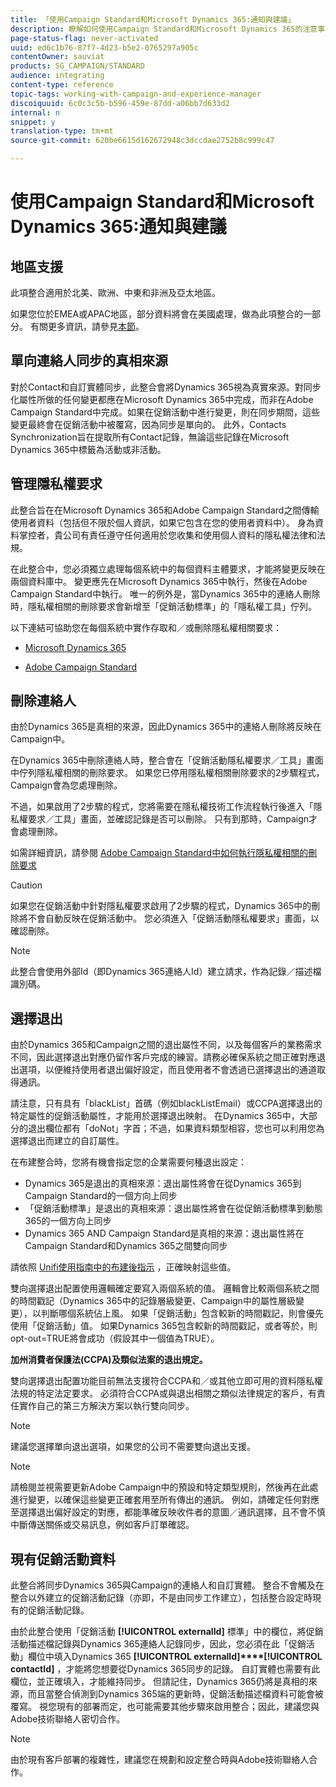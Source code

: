 ```yaml
---
title: 「使用Campaign Standard和Microsoft Dynamics 365:通知與建議」
description: 瞭解如何使用Campaign Standard和Microsoft Dynamics 365的注意事項和建議
page-status-flag: never-activated
uuid: ed6c1b76-87f7-4d23-b5e2-0765297a905c
contentOwner: sauviat
products: SG_CAMPAIGN/STANDARD
audience: integrating
content-type: reference
topic-tags: working-with-campaign-and-experience-manager
discoiquuid: 6c0c3c5b-b596-459e-87dd-a06bb7d633d2
internal: n
snippet: y
translation-type: tm+mt
source-git-commit: 620be6615d162672948c3dccdae2752b8c999c47

---
```



# 使用Campaign Standard和Microsoft Dynamics 365:通知與建議

## 地區支援

此項整合適用於北美、歐洲、中東和非洲及亞太地區。

如果您位於EMEA或APAC地區，部分資料將會在美國處理，做為此項整合的一部分。 有關更多資訊，請參見[本節](../../reporting/using/about-dynamic-reports.md#dynamic-reporting-usage-agreement)。

## 單向連絡人同步的真相來源

對於Contact和自訂實體同步，此整合會將Dynamics 365視為真實來源。對同步化屬性所做的任何變更都應在Microsoft Dynamics 365中完成，而非在Adobe Campaign Standard中完成。如果在促銷活動中進行變更，則在同步期間，這些變更最終會在促銷活動中被覆寫，因為同步是單向的。  此外，Contacts Synchronization旨在提取所有Contact記錄，無論這些記錄在Microsoft Dynamics 365中標籤為活動或非活動。

## 管理隱私權要求

此整合旨在在Microsoft Dynamics 365和Adobe Campaign Standard之間傳輸使用者資料（包括但不限於個人資訊，如果它包含在您的使用者資料中）。  身為資料掌控者，貴公司有責任遵守任何適用於您收集和使用個人資料的隱私權法律和法規。

在此整合中，您必須獨立處理每個系統中的每個資料主體要求，才能將變更反映在兩個資料庫中。 變更應先在Microsoft Dynamics 365中執行，然後在Adobe Campaign Standard中執行。 唯一的例外是，當Dynamics 365中的連絡人刪除時，隱私權相關的刪除要求會新增至「促銷活動標準」的「隱私權工具」佇列。

以下連結可協助您在每個系統中實作存取和／或刪除隱私權相關要求：

* [Microsoft Dynamics 365](https://docs.microsoft.com/en-us/microsoft-365/compliance/gdpr-dsr-dynamics365?toc=/microsoft-365/enterprise/toc.json)

* [Adobe Campaign Standard](https://www.adobe.io/apis/experiencecloud/gdpr/docs.html)

## 刪除連絡人

由於Dynamics 365是真相的來源，因此Dynamics 365中的連絡人刪除將反映在Campaign中。

在Dynamics 365中刪除連絡人時，整合會在「促銷活動隱私權要求／工具」畫面中佇列隱私權相關的刪除要求。  如果您已停用隱私權相關刪除要求的2步驟程式，Campaign會為您處理刪除。

不過，如果啟用了2步驟的程式，您將需要在隱私權技術工作流程執行後進入「隱私權要求／工具」畫面，並確認記錄是否可以刪除。  只有到那時，Campaign才會處理刪除。

如需詳細資訊，請參閱 [Adobe Campaign Standard中如何執行隱私權相關的刪除要求](https://docs.adobe.com/content/help/en/campaign-learn/campaign-standard-tutorials/privacy/execute-privacy-requests.html)

>[!CAUTION]
>
>如果您在促銷活動中針對隱私權要求啟用了2步驟的程式，Dynamics 365中的刪除將不會自動反映在促銷活動中。  您必須進入「促銷活動隱私權要求」畫面，以確認刪除。

>[!NOTE]
>
>此整合會使用外部Id（即Dynamics 365連絡人Id）建立請求，作為記錄／描述檔識別碼。

## 選擇退出

由於Dynamics 365和Campaign之間的退出屬性不同，以及每個客戶的業務需求不同，因此選擇退出對應仍留作客戶完成的練習。請務必確保系統之間正確對應退出選項，以便維持使用者退出偏好設定，而且使用者不會透過已選擇退出的通道取得通訊。

請注意，只有具有「blackList」首碼（例如blackListEmail）或CCPA選擇退出的特定屬性的促銷活動屬性，才能用於選擇退出映射。  在Dynamics 365中，大部分的退出欄位都有「doNot」字首；不過，如果資料類型相容，您也可以利用您為選擇退出而建立的自訂屬性。

在布建整合時，您將有機會指定您的企業需要何種退出設定：

* Dynamics 365是退出的真相來源：退出屬性將會在從Dynamics 365到Campaign Standard的一個方向上同步
* 「促銷活動標準」是退出的真相來源：退出屬性將會在從促銷活動標準到動態365的一個方向上同步
* Dynamics 365 AND Campaign Standard是真相的來源：退出屬性將在Campaign Standard和Dynamics 365之間雙向同步

請依照 [Unifi使用指南中的布建後指示](https://drive.google.com/drive/folders/16seHF45e6bFxHX15zWLqFLEXymCuA_wn) ，正確映射這些值。

雙向選擇退出配置使用邏輯確定要寫入兩個系統的值。  邏輯會比較兩個系統之間的時間戳記（Dynamics 365中的記錄層級變更、Campaign中的屬性層級變更），以判斷哪個系統佔上風。  如果「促銷活動」包含較新的時間戳記，則會優先使用「促銷活動」值。  如果Dynamics 365包含較新的時間戳記，或者等於，則opt-out=TRUE將會成功（假設其中一個值為TRUE）。

**加州消費者保護法(CCPA)及類似法案的退出規定。**

雙向選擇退出配置功能目前無法支援符合CCPA和／或其他立即可用的資料隱私權法規的特定法定要求。 必須符合CCPA或與退出相關之類似法律規定的客戶，有責任實作自己的第三方解決方案以執行雙向同步。

>[!NOTE]
>
>建議您選擇單向退出選項，如果您的公司不需要雙向退出支援。

>[!NOTE]
>
>請檢閱並視需要更新Adobe Campaign中的預設和特定類型規則，然後再在此處進行變更，以確保這些變更正確套用至所有傳出的通訊。 例如，請確定任何對應至選擇退出偏好設定的對應，都能準確反映收件者的意圖／通訊選擇，且不會不慎中斷傳送關係或交易訊息，例如客戶訂單確認。

## 現有促銷活動資料

此整合將同步Dynamics 365與Campaign的連絡人和自訂實體。 整合不會觸及在整合以外建立的促銷活動記錄（亦即，不是由同步工作建立），包括整合設定時現有的促銷活動記錄。

由於此整合使用「促銷活動 **[!UICONTROL externalId]** 標準」中的欄位，將促銷活動描述檔記錄與Dynamics 365連絡人記錄同步，因此，您必須在此「促銷活動」欄位中填入Dynamics 365 **[!UICONTROL externalId]****[!UICONTROL contactId]** ，才能將您想要從Dynamics 365同步的記錄。  自訂實體也需要有此欄位，並正確填入，才能維持同步。  但請記住，Dynamics 365仍將是真相的來源，而且當整合偵測到Dynamics 365端的更新時，促銷活動描述檔資料可能會被覆寫。  視您現有的部署而定，也可能需要其他步驟來啟用整合；因此，建議您與Adobe技術聯絡人密切合作。

>[!NOTE]
>
>由於現有客戶部署的複雜性，建議您在規劃和設定整合時與Adobe技術聯絡人合作。
